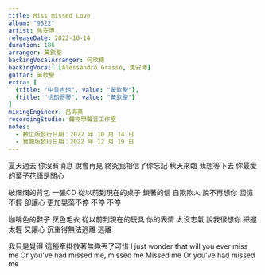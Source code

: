 ```yaml
---
title: Miss missed Love
album: "9522"
artist: 焦安溥
releaseDate: 2022-10-14
duration: 186
arranger: 黃欽聖
backingVocalArranger: 何欣穗
backingVocal: [Alessandro Grasso, 焦安溥]
guitar: 黃欽聖
extra: [
  {title: "中音吉他", value: "黃欽聖"},
  {title: "恰朗哥琴", value: "黃欽聖"}
]
mixingEngineer: 呂海棻
recordingStudio: 聲物學聲音工作室
notes:
  - 數位版發行日期：2022 年 10 月 14 日
  - 實體版發行日期：2022 年 12 月 19 日
---
```

夏天過去 你沒有消息
說會再見
終究我相信了你忘記
秋天來臨 我想等下去
你最愛的葉子花語是關心

破爛爛的背包
一張CD
從以前到現在的桌子
鎖著的信
自欺欺人 說不再想你
回憶不輕
卻讓心 更加晃蕩不停
不停
不停

咖啡色的鞋子
灰色毛衣
從以前到現在的玩具
你的表情
太沒志氣 說我很想你
把握太輕
又讓心 沉重得無法逃離
逃離

我只是覺得
這種牽掛放著無趣丟了可惜
I just wonder that will you ever miss me
Or you've had missed me, missed me
Missed me
Or you've had missed me